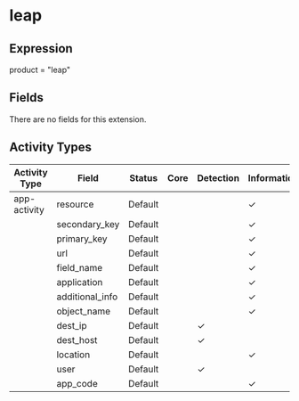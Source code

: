 leap
====

Expression
----------

product = "leap"

Fields
------

There are no fields for this extension.

Activity Types
--------------

| Activity Type | Field           | Status  | Core | Detection | Informational |
| ------------- | --------------- | ------- | ---- | --------- | ------------- |
| app-activity  | resource        | Default |      |           | &#10003;      |
|               | secondary_key   | Default |      |           | &#10003;      |
|               | primary_key     | Default |      |           | &#10003;      |
|               | url             | Default |      |           | &#10003;      |
|               | field_name      | Default |      |           | &#10003;      |
|               | application     | Default |      |           | &#10003;      |
|               | additional_info | Default |      |           | &#10003;      |
|               | object_name     | Default |      |           | &#10003;      |
|               | dest_ip         | Default |      | &#10003;  |               |
|               | dest_host       | Default |      | &#10003;  |               |
|               | location        | Default |      |           | &#10003;      |
|               | user            | Default |      | &#10003;  |               |
|               | app_code        | Default |      |           | &#10003;      |

